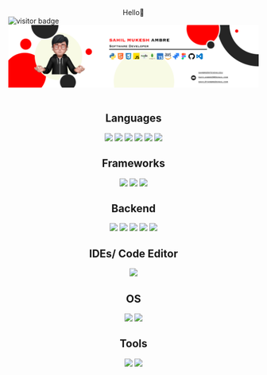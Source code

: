<div align="center">
  Hello👋
</div>
<img align="left" src="https://visitor-badge.laobi.icu/badge?page_id=sahilambre" alt="visitor badge"/> <br/>


<div align="center">
  <a href="" />
   <img src="Group 1 copy.png" />
</div> 
  </a> 


<div align="center">

<!--
  [![Contribution Stats](https://github-contribution-stats.vercel.app/api/?username=sahilambre)](https://github.com/LordDashMe/github-contribution-stats/)
</div>
-->

<br>

<!--Languages -->
<div align="center">
  <h2>Languages</h2>
  
  ![](https://img.shields.io/badge/Code-HTML5-informational?style=flat&logo=html5&logoColor=white&color=brightgreen)
  ![](https://img.shields.io/badge/Code-CSS3-informational?style=flat&logo=css3&logoColor=white&color=brightgreen)
  ![](https://img.shields.io/badge/Code-JavaScript-informational?style=flat&logo=javascript&logoColor=white&color=brightgreen)
  ![](https://img.shields.io/badge/Code-TypeScript-informational?style=flat&logo=typescript&logoColor=white&color=brightgreen)
  ![](https://img.shields.io/badge/Code-Python-informational?style=flat&logo=python&logoColor=white&color=brightgreen)
  ![](https://img.shields.io/badge/Code-Java-informational?style=flat&logo=java&logoColor=white&color=brightgreen)

  <h2>Frameworks</h2>
  
  ![](https://img.shields.io/badge/Code-ReactJS-informational?style=flat&logo=react&logoColor=white&color=brightgreen)
  ![](https://img.shields.io/badge/Code-Bootstrap-informational?style=flat&logo=bootstrap&logoColor=white&color=brightgreen)
  ![](https://img.shields.io/badge/Code-Materlialize-informational?style=flat&logo=Materlialize&logoColor=white&color=brightgreen)


  <h2>Backend</h2>
  
  ![](https://img.shields.io/badge/Code-NodeJS-informational?style=flat&logo=node.js&logoColor=white&color=brightgreen)
  ![](https://img.shields.io/badge/Code-Express-informational?style=flat&logo=express&logoColor=white&color=brightgreen)
  ![](https://img.shields.io/badge/Database-MongoDB-informational?style=flat&logo=mongodb&logoColor=white&color=brightgreen)
  ![](https://img.shields.io/badge/Database-MySQL-informational?style=flat&logo=mysql&logoColor=white&color=brightgreen)
  ![](https://img.shields.io/badge/Cloud-AWS-informational?style=flat&logo=amazon&logoColor=white&color=brightgreen)

  <h2>IDEs/ Code Editor</h2>

  ![](https://img.shields.io/badge/Editor-VSCode-informational?style=flat&logo=visualstudiocode&logoColor=white&color=brightgreen)

  <h2>OS</h2>
  
  ![](https://img.shields.io/badge/OS-Windows-informational?style=flat&logo=windows&logoColor=white&color=brightgreen)
  ![](https://img.shields.io/badge/OS-MacOS-informational?style=flat&logo=macos&logoColor=white&color=brightgreen) 

  <h2>Tools</h2>
  
  ![](https://img.shields.io/badge/Tools-Git-informational?style=flat&logo=git&logoColor=white&color=brightgreen)
  ![](https://img.shields.io/badge/Tools-Docker-informational?style=flat&logo=docker&logoColor=white&color=brightgreen)
  
  
</div>


<!-- 
##Github Trophies

[![Sahil's Github Trophies](https://github-profile-trophy.vercel.app/?username=sahilambre&theme=onedark&column=3&margin-w=15&margin-h=15)](https://github.com/rahulkarda/readme-components) 
--->




 
